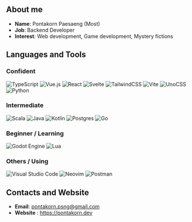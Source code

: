 
<!--
**pontakornth/pontakornth** is a ✨ _special_ ✨ repository because its `README.md` (this file) appears on your GitHub profile.

Here are some ideas to get you started:

- 🔭 I’m currently working on ...
- 🌱 I’m currently learning ...
- 👯 I’m looking to collaborate on ...
- 🤔 I’m looking for help with ...
- 💬 Ask me about ...
- 📫 How to reach me: ...
- 😄 Pronouns: ...
- ⚡ Fun fact: ...
-->

## About me

- **Name**: Pontakorn Paesaeng (Most)
- **Job**: Backend Developer
- **Interest**: Web development, Game development, Mystery fictions

## Languages and Tools

### Confident
![TypeScript](https://img.shields.io/badge/typescript-%23007ACC.svg?style=for-the-badge&logo=typescript&logoColor=white) ![Vue.js](https://img.shields.io/badge/vuejs-%2335495e.svg?style=for-the-badge&logo=vuedotjs&logoColor=%234FC08D) ![React](https://img.shields.io/badge/react-%2320232a.svg?style=for-the-badge&logo=react&logoColor=%2361DAFB)  ![Svelte](https://img.shields.io/badge/svelte-%23f1413d.svg?style=for-the-badge&logo=svelte&logoColor=white) ![TailwindCSS](https://img.shields.io/badge/tailwindcss-%2338B2AC.svg?style=for-the-badge&logo=tailwind-css&logoColor=white) ![Vite](https://img.shields.io/badge/vite-%23646CFF.svg?style=for-the-badge&logo=vite&logoColor=white) ![UnoCSS](https://img.shields.io/badge/unocss-333333.svg?style=for-the-badge&logo=unocss&logoColor=white) ![Python](https://img.shields.io/badge/python-3670A0?style=for-the-badge&logo=python&logoColor=ffdd54) 

### Intermediate
 ![Scala](https://img.shields.io/badge/scala-%23DC322F.svg?style=for-the-badge&logo=scala&logoColor=white) ![Java](https://img.shields.io/badge/java-%23ED8B00.svg?style=for-the-badge&logo=openjdk&logoColor=white) ![Kotlin](https://img.shields.io/badge/kotlin-%237F52FF.svg?style=for-the-badge&logo=kotlin&logoColor=white) ![Postgres](https://img.shields.io/badge/postgres-%23316192.svg?style=for-the-badge&logo=postgresql&logoColor=white) ![Go](https://img.shields.io/badge/go-%2300ADD8.svg?style=for-the-badge&logo=go&logoColor=white)

### Beginner / Learning
![Godot Engine](https://img.shields.io/badge/GODOT-%23FFFFFF.svg?style=for-the-badge&logo=godot-engine) ![Lua](https://img.shields.io/badge/lua-%232C2D72.svg?style=for-the-badge&logo=lua&logoColor=white)

### Others / Using
![Visual Studio Code](https://img.shields.io/badge/Visual%20Studio%20Code-0078d7.svg?style=for-the-badge&logo=visual-studio-code&logoColor=white) ![Neovim](https://img.shields.io/badge/NeoVim-%2357A143.svg?&style=for-the-badge&logo=neovim&logoColor=white) ![Postman](https://img.shields.io/badge/Postman-FF6C37?style=for-the-badge&logo=postman&logoColor=white) 

## Contacts and Website

- **Email**: [pontakorn.psng@gmail.com](mailto:pontakorn.psng@gmail.com)
- **Website** : https://pontakorn.dev
